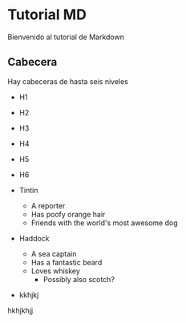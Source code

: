 # Tutorial MD
Bienvenido al tutorial de Markdown
## Cabecera
Hay cabeceras de hasta seis niveles
* H1
* H2
* H3
* H4
* H5
* H6




* Tintin
  * A reporter
  * Has poofy orange hair
  * Friends with the world's most awesome dog
* Haddock
  * A sea captain
  * Has a fantastic beard
  * Loves whiskey
    * Possibly also scotch?

* kkhjkj

hkhjkhjj